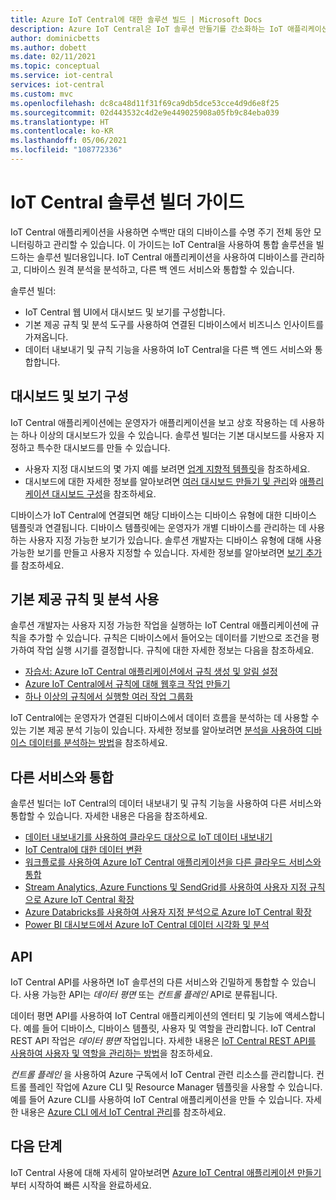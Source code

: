 ```yaml
---
title: Azure IoT Central에 대한 솔루션 빌드 | Microsoft Docs
description: Azure IoT Central은 IoT 솔루션 만들기를 간소화하는 IoT 애플리케이션 플랫폼입니다. 이 문서는 IoT Central을 사용하여 통합 솔루션을 빌드하는 데 관한 개요를 제공합니다.
author: dominicbetts
ms.author: dobett
ms.date: 02/11/2021
ms.topic: conceptual
ms.service: iot-central
services: iot-central
ms.custom: mvc
ms.openlocfilehash: dc8ca48d11f31f69ca9db5dce53cce4d9d6e8f25
ms.sourcegitcommit: 02d443532c4d2e9e449025908a05fb9c84eba039
ms.translationtype: HT
ms.contentlocale: ko-KR
ms.lasthandoff: 05/06/2021
ms.locfileid: "108772336"
---
```

# <a name="iot-central-solution-builder-guide"></a>IoT Central 솔루션 빌더 가이드

IoT Central 애플리케이션을 사용하면 수백만 대의 디바이스를 수명 주기 전체 동안 모니터링하고 관리할 수 있습니다. 이 가이드는 IoT Central을 사용하여 통합 솔루션을 빌드하는 솔루션 빌더용입니다. IoT Central 애플리케이션을 사용하여 디바이스를 관리하고, 디바이스 원격 분석을 분석하고, 다른 백 엔드 서비스와 통합할 수 있습니다.

솔루션 빌더:

- IoT Central 웹 UI에서 대시보드 및 보기를 구성합니다.
- 기본 제공 규칙 및 분석 도구를 사용하여 연결된 디바이스에서 비즈니스 인사이트를 가져옵니다.
- 데이터 내보내기 및 규칙 기능을 사용하여 IoT Central을 다른 백 엔드 서비스와 통합합니다.

## <a name="configure-dashboards-and-views"></a>대시보드 및 보기 구성

IoT Central 애플리케이션에는 운영자가 애플리케이션을 보고 상호 작용하는 데 사용하는 하나 이상의 대시보드가 있을 수 있습니다. 솔루션 빌더는 기본 대시보드를 사용자 지정하고 특수한 대시보드를 만들 수 있습니다.

- 사용자 지정 대시보드의 몇 가지 예를 보려면 [업계 지향적 템플릿](concepts-app-templates.md#industry-focused-templates)을 참조하세요.
- 대시보드에 대한 자세한 정보를 알아보려면 [여러 대시보드 만들기 및 관리](howto-create-personal-dashboards.md)와 [애플리케이션 대시보드 구성](howto-add-tiles-to-your-dashboard.md)을 참조하세요.

디바이스가 IoT Central에 연결되면 해당 디바이스는 디바이스 유형에 대한 디바이스 템플릿과 연결됩니다. 디바이스 템플릿에는 운영자가 개별 디바이스를 관리하는 데 사용하는 사용자 지정 가능한 보기가 있습니다. 솔루션 개발자는 디바이스 유형에 대해 사용 가능한 보기를 만들고 사용자 지정할 수 있습니다. 자세한 정보를 알아보려면 [보기 추가](howto-set-up-template.md#add-views)를 참조하세요.

## <a name="use-built-in-rules-and-analytics"></a>기본 제공 규칙 및 분석 사용

솔루션 개발자는 사용자 지정 가능한 작업을 실행하는 IoT Central 애플리케이션에 규칙을 추가할 수 있습니다. 규칙은 디바이스에서 들어오는 데이터를 기반으로 조건을 평가하여 작업 실행 시기를 결정합니다. 규칙에 대한 자세한 정보는 다음을 참조하세요.

- [자습서: Azure IoT Central 애플리케이션에서 규칙 생성 및 알림 설정](tutorial-create-telemetry-rules.md)
- [Azure IoT Central에서 규칙에 대해 웹후크 작업 만들기](howto-create-webhooks.md)
- [하나 이상의 규칙에서 실행할 여러 작업 그룹화](howto-use-action-groups.md)

IoT Central에는 운영자가 연결된 디바이스에서 데이터 흐름을 분석하는 데 사용할 수 있는 기본 제공 분석 기능이 있습니다. 자세한 정보를 알아보려면 [분석을 사용하여 디바이스 데이터를 분석하는 방법](howto-create-analytics.md)을 참조하세요.

## <a name="integrate-with-other-services"></a>다른 서비스와 통합

솔루션 빌더는 IoT Central의 데이터 내보내기 및 규칙 기능을 사용하여 다른 서비스와 통합할 수 있습니다. 자세한 내용은 다음을 참조하세요.

- [데이터 내보내기를 사용하여 클라우드 대상으로 IoT 데이터 내보내기](howto-export-data.md)
- [IoT Central에 대한 데이터 변환](howto-transform-data.md)
- [워크플로를 사용하여 Azure IoT Central 애플리케이션을 다른 클라우드 서비스와 통합](howto-configure-rules-advanced.md)
- [Stream Analytics, Azure Functions 및 SendGrid를 사용하여 사용자 지정 규칙으로 Azure IoT Central 확장](howto-create-custom-rules.md)
- [Azure Databricks를 사용하여 사용자 지정 분석으로 Azure IoT Central 확장](howto-create-custom-analytics.md)
- [Power BI 대시보드에서 Azure IoT Central 데이터 시각화 및 분석](howto-connect-powerbi.md)

## <a name="apis"></a>API

IoT Central API를 사용하면 IoT 솔루션의 다른 서비스와 긴밀하게 통합할 수 있습니다. 사용 가능한 API는 *데이터 평면* 또는 *컨트롤 플레인* API로 분류됩니다.

데이터 평면 API를 사용하여 IoT Central 애플리케이션의 엔터티 및 기능에 액세스합니다. 예를 들어 디바이스, 디바이스 템플릿, 사용자 및 역할을 관리합니다. IoT Central REST API 작업은 *데이터 평면* 작업입니다. 자세한 내용은 [IoT Central REST API를 사용하여 사용자 및 역할을 관리하는 방법](howto-manage-users-roles-with-rest-api.md)을 참조하세요.

*컨트롤 플레인* 을 사용하여 Azure 구독에서 IoT Central 관련 리소스를 관리합니다. 컨트롤 플레인 작업에 Azure CLI 및 Resource Manager 템플릿을 사용할 수 있습니다. 예를 들어 Azure CLI를 사용하여 IoT Central 애플리케이션을 만들 수 있습니다. 자세한 내용은 [Azure CLI 에서 IoT Central 관리](howto-manage-iot-central-from-cli.md)를 참조하세요.

## <a name="next-steps"></a>다음 단계

IoT Central 사용에 대해 자세히 알아보려면 [Azure IoT Central 애플리케이션 만들기](./quick-deploy-iot-central.md)부터 시작하여 빠른 시작을 완료하세요.
